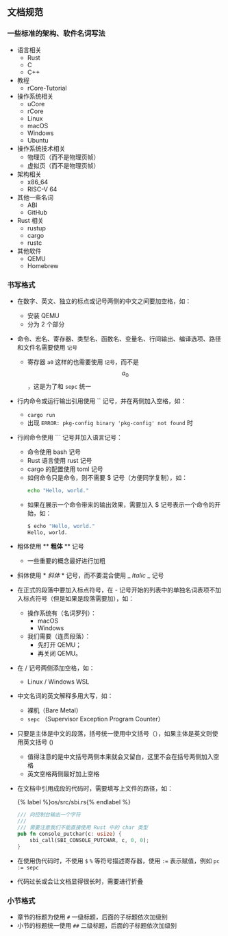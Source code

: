 ## 文档规范

### 一些标准的架构、软件名词写法
- 语言相关
  - Rust
  - C
  - C++
- 教程
  - rCore-Tutorial
- 操作系统相关
  - uCore
  - rCore
  - Linux
  - macOS
  - Windows
  - Ubuntu
- 操作系统技术相关
  - 物理页（而不是物理页帧）
  - 虚拟页（而不是物理页帧）
- 架构相关
  - x86_64
  - RISC-V 64
- 其他一些名词
  - ABI
  - GitHub
- Rust 相关
  - rustup
  - cargo
  - rustc
- 其他软件
  - QEMU
  - Homebrew

### 书写格式
- 在数字、英文、独立的标点或记号两侧的中文之间要加空格，如：
  - 安装 QEMU
  - 分为 2 个部分
- 命令、宏名、寄存器、类型名、函数名、变量名、行间输出、编译选项、路径和文件名需要使用 `记号`
  - 寄存器 `a0` 这样的也需要使用 `记号`，而不是 $$a_0$$，这是为了和 `sepc` 统一
- 行内命令或运行输出引用使用 \`\` 记号，并在两侧加入空格，如：
  - `cargo run`
  - 出现 `ERROR: pkg-config binary 'pkg-config' not found` 时
- 行间命令使用 \`\`\` 记号并加入语言记号：
  - 命令使用 bash 记号
  - Rust 语言使用 rust 记号
  - cargo 的配置使用 toml 记号
  - 如何命令只是命令，则不需要 $ 记号（方便同学复制），如：
    ```bash
    echo "Hello, world."
    ```
  - 如果在展示一个命令带来的输出效果，需要加入 $ 记号表示一个命令的开始，如：
    ```bash
    $ echo "Hello, world."
    Hello, world.
    ```
- 粗体使用 \*\* **粗体** \*\* 记号
  - 一些重要的概念最好进行加粗
- 斜体使用 \* *斜体* \* 记号，而不要混合使用 \_ _Italic_ \_ 记号
- 在正式的段落中要加入标点符号，在 - 记号开始的列表中的单独名词表项不加入标点符号（但是如果是段落需要加），如：
  - 操作系统有（名词罗列）：
    - macOS
    - Windows
  - 我们需要（连贯段落）：
    - 先打开 QEMU；
    - 再关闭 QEMU。
- 在 / 记号两侧添加空格，如：
  - Linux / Windows WSL
- 中文名词的英文解释多用大写，如：
  - 裸机（Bare Metal）
  - `sepc` （Supervisor Exception Program Counter）
- 只要是主体是中文的段落，括号统一使用中文括号（），如果主体是英文则使用英文括号 ()
  - 值得注意的是中文括号两侧本来就会又留白，这里不会在括号两侧加入空格
  - 英文空格两侧最好加上空格
- 在文档中引用成段的代码时，需要填写上文件的路径，如：
  
  {% label %}os/src/sbi.rs{% endlabel %}
  ```rust
  /// 向控制台输出一个字符
  ///
  /// 需要注意我们不能直接使用 Rust 中的 char 类型
  pub fn console_putchar(c: usize) {
      sbi_call(SBI_CONSOLE_PUTCHAR, c, 0, 0);
  }
  ```
- 在使用伪代码时，不使用 `$` `%` 等符号描述寄存器，使用 `:=` 表示赋值，例如 `pc := sepc`
- 代码过长或会让文档显得很长时，需要进行折叠

### 小节格式

- 章节的标题为使用 `#` 一级标题，后面的子标题依次加级别
- 小节的标题统一使用 `##` 二级标题，后面的子标题依次加级别